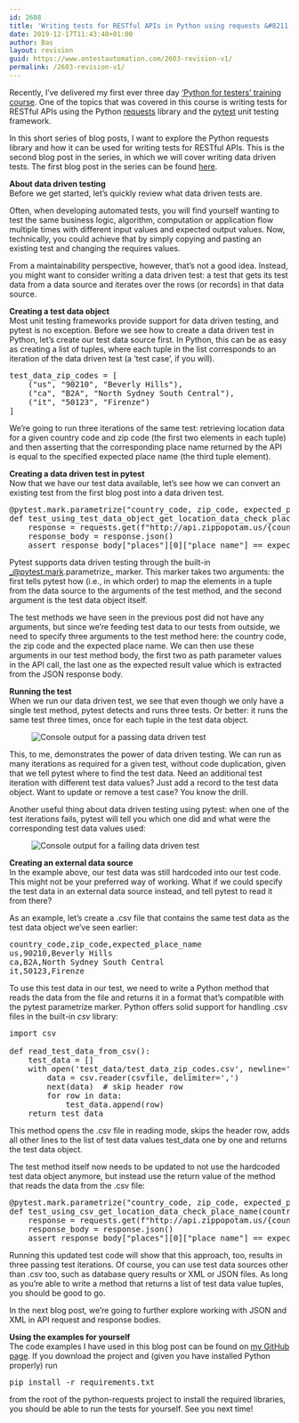 ```yaml
---
id: 2608
title: 'Writing tests for RESTful APIs in Python using requests &#8211; part 2: data driven tests'
date: 2019-12-17T11:43:48+01:00
author: Bas
layout: revision
guid: https://www.ontestautomation.com/2603-revision-v1/
permalink: /2603-revision-v1/
---
```

Recently, I’ve delivered my first ever three day [‘Python for testers’ training course](https://www.ontestautomation.com/training/python-for-testers/). One of the topics that was covered in this course is writing tests for RESTful APIs using the Python <a href="https://requests.readthedocs.io/en/master/" target="_blank" rel="noreferrer noopener" aria-label="requests (opens in a new tab)">requests</a> library and the <a href="https://docs.pytest.org/en/latest/" target="_blank" rel="noreferrer noopener" aria-label="pytest (opens in a new tab)">pytest</a> unit testing framework.

In this short series of blog posts, I want to explore the Python requests library and how it can be used for writing tests for RESTful APIs. This is the second blog post in the series, in which we will cover writing data driven tests. The first blog post in the series can be found [here](https://www.ontestautomation.com/writing-tests-for-restful-apis-in-python-using-requests-part-1-basic-tests/).

**About data driven testing**  
Before we get started, let&#8217;s quickly review what data driven tests are.

Often, when developing automated tests, you will find yourself wanting to test the same business logic, algorithm, computation or application flow multiple times with different input values and expected output values. Now, technically, you could achieve that by simply copying and pasting an existing test and changing the requires values.

From a maintainability perspective, however, that&#8217;s not a good idea. Instead, you might want to consider writing a data driven test: a test that gets its test data from a data source and iterates over the rows (or records) in that data source.

**Creating a test data object**  
Most unit testing frameworks provide support for data driven testing, and pytest is no exception. Before we see how to create a data driven test in Python, let&#8217;s create our test data source first. In Python, this can be as easy as creating a list of tuples, where each tuple in the list corresponds to an iteration of the data driven test (a &#8216;test case&#8217;, if you will).

<pre class="EnlighterJSRAW" data-enlighter-language="python" data-enlighter-theme="" data-enlighter-highlight="" data-enlighter-linenumbers="" data-enlighter-lineoffset="" data-enlighter-title="" data-enlighter-group="">test_data_zip_codes = [
    ("us", "90210", "Beverly Hills"),
    ("ca", "B2A", "North Sydney South Central"),
    ("it", "50123", "Firenze")
]</pre>

We&#8217;re going to run three iterations of the same test: retrieving location data for a given country code and zip code (the first two elements in each tuple) and then asserting that the corresponding place name returned by the API is equal to the specified expected place name (the third tuple element).

**Creating a data driven test in pytest**  
Now that we have our test data available, let&#8217;s see how we can convert an existing test from the first blog post into a data driven test.

<pre class="EnlighterJSRAW" data-enlighter-language="python" data-enlighter-theme="" data-enlighter-highlight="" data-enlighter-linenumbers="" data-enlighter-lineoffset="" data-enlighter-title="" data-enlighter-group="">@pytest.mark.parametrize("country_code, zip_code, expected_place_name", test_data_zip_codes)
def test_using_test_data_object_get_location_data_check_place_name(country_code, zip_code, expected_place_name):
    response = requests.get(f"http://api.zippopotam.us/{country_code}/{zip_code}")
    response_body = response.json()
    assert response_body["places"][0]["place name"] == expected_place_name</pre>

Pytest supports data driven testing through the built-in _@pytest.mark.parametrize_ marker. This marker takes two arguments: the first tells pytest how (i.e., in which order) to map the elements in a tuple from the data source to the arguments of the test method, and the second argument is the test data object itself.

The test methods we have seen in the previous post did not have any arguments, but since we&#8217;re feeding test data to our tests from outside, we need to specify three arguments to the test method here: the country code, the zip code and the expected place name. We can then use these arguments in our test method body, the first two as path parameter values in the API call, the last one as the expected result value which is extracted from the JSON response body.

**Running the test**  
When we run our data driven test, we see that even though we only have a single test method, pytest detects and runs three tests. Or better: it runs the same test three times, once for each tuple in the test data object.<figure class="wp-block-image size-large">

<img src="https://www.ontestautomation.com/wp-content/uploads/2019/12/data_driven_test_pass.png" alt="Console output for a passing data driven test" class="wp-image-2605" srcset="https://www.ontestautomation.com/wp-content/uploads/2019/12/data_driven_test_pass.png 966w, https://www.ontestautomation.com/wp-content/uploads/2019/12/data_driven_test_pass-300x76.png 300w, https://www.ontestautomation.com/wp-content/uploads/2019/12/data_driven_test_pass-768x196.png 768w" sizes="(max-width: 966px) 100vw, 966px" /> </figure> 

This, to me, demonstrates the power of data driven testing. We can run as many iterations as required for a given test, without code duplication, given that we tell pytest where to find the test data. Need an additional test iteration with different test data values? Just add a record to the test data object. Want to update or remove a test case? You know the drill.

Another useful thing about data driven testing using pytest: when one of the test iterations fails, pytest will tell you which one did and what were the corresponding test data values used:<figure class="wp-block-image size-large">

<img src="https://www.ontestautomation.com/wp-content/uploads/2019/12/data_driven_test_fail.png" alt="Console output for a failing data driven test" class="wp-image-2606" srcset="https://www.ontestautomation.com/wp-content/uploads/2019/12/data_driven_test_fail.png 970w, https://www.ontestautomation.com/wp-content/uploads/2019/12/data_driven_test_fail-300x202.png 300w, https://www.ontestautomation.com/wp-content/uploads/2019/12/data_driven_test_fail-768x517.png 768w" sizes="(max-width: 970px) 100vw, 970px" /> </figure> 

**Creating an external data source**  
In the example above, our test data was still hardcoded into our test code. This might not be your preferred way of working. What if we could specify the test data in an external data source instead, and tell pytest to read it from there?

As an example, let&#8217;s create a .csv file that contains the same test data as the test data object we&#8217;ve seen earlier:

<pre class="wp-block-preformatted">country_code,zip_code,expected_place_name
us,90210,Beverly Hills
ca,B2A,North Sydney South Central
it,50123,Firenze</pre>

To use this test data in our test, we need to write a Python method that reads the data from the file and returns it in a format that&#8217;s compatible with the pytest parametrize marker. Python offers solid support for handling .csv files in the built-in _csv_ library:

<pre class="EnlighterJSRAW" data-enlighter-language="python" data-enlighter-theme="" data-enlighter-highlight="" data-enlighter-linenumbers="" data-enlighter-lineoffset="" data-enlighter-title="" data-enlighter-group="">import csv

def read_test_data_from_csv():
    test_data = []
    with open(&#039;test_data/test_data_zip_codes.csv&#039;, newline=&#039;&#039;) as csvfile:
        data = csv.reader(csvfile, delimiter=&#039;,&#039;)
        next(data)  # skip header row
        for row in data:
            test_data.append(row)
    return test_data</pre>

This method opens the .csv file in reading mode, skips the header row, adds all other lines to the list of test data values test_data one by one and returns the test data object.

The test method itself now needs to be updated to not use the hardcoded test data object anymore, but instead use the return value of the method that reads the data from the .csv file:

<pre class="EnlighterJSRAW" data-enlighter-language="python" data-enlighter-theme="" data-enlighter-highlight="" data-enlighter-linenumbers="" data-enlighter-lineoffset="" data-enlighter-title="" data-enlighter-group="">@pytest.mark.parametrize("country_code, zip_code, expected_place_name", read_test_data_from_csv())
def test_using_csv_get_location_data_check_place_name(country_code, zip_code, expected_place_name):
    response = requests.get(f"http://api.zippopotam.us/{country_code}/{zip_code}")
    response_body = response.json()
    assert response_body["places"][0]["place name"] == expected_place_name</pre>

Running this updated test code will show that this approach, too, results in three passing test iterations. Of course, you can use test data sources other than .csv too, such as database query results or XML or JSON files. As long as you&#8217;re able to write a method that returns a list of test data value tuples, you should be good to go.

In the next blog post, we’re going to further explore working with JSON and XML in API request and response bodies.

**Using the examples for yourself**  
The code examples I have used in this blog post can be found on <a href="https://github.com/basdijkstra/ota-examples/tree/master/python-requests" target="_blank" rel="noreferrer noopener" aria-label="my GitHub page (opens in a new tab)">my GitHub page</a>. If you download the project and (given you have installed Python properly) run

<pre class="wp-block-preformatted">pip install -r requirements.txt </pre>

from the root of the python-requests project to install the required libraries, you should be able to run the tests for yourself. See you next time!